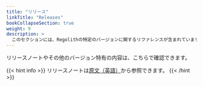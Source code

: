 ```yaml
---
title: "リリース"
linkTitle: "Releases"
bookCollapseSection: true
weight: 9
description: >
  このセクションには、Regolithの特定のバージョンに関するリファレンスが含まれています
---
```


リリースノートやその他のバージョン特有の内容は、こちらで確認できます。

{{< hint info >}}
リリースノートは[原文（英語）](/docs/reference/Releases/)から参照できます。
{{< /hint >}}